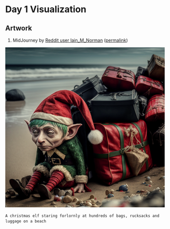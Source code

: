 # Day 1 Visualization

## Artwork

1. MidJourney by [Reddit user Iain\_M\_Norman](https://www.reddit.com/user/Iain_M_Norman)
   ([permalink](https://www.reddit.com/r/adventofcode/comments/zbdr6v/2022_day_03_im_glad_i_wont_have_to_move_these/))

![a christmas elf staring forlornly at hundreds of bags on a beach](bags.png)

`A christmas elf staring forlornly at hundreds of bags, rucksacks and luggage on a beach`
